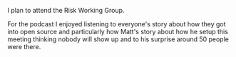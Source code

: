 I plan to attend the Risk Working Group.

For the podcast I enjoyed listening to everyone's story about how they got into open source and particularly how Matt's story about how he setup this meeting thinking nobody will show up and to his surprise around 50 people were there.

